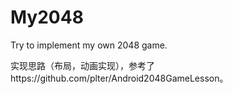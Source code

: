 My2048
======

Try to implement my own 2048 game.

实现思路（布局，动画实现），参考了https://github.com/plter/Android2048GameLesson。
